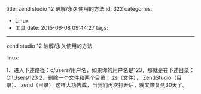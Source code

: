 title: zend studio 12 破解/永久使用的方法
id: 322
categories:
  - Linux
  - 工具
date: 2015-06-08 09:44:27
tags:
---


zend studio 12 破解/永久使用的方法


linux:

1、进入下述路径：c/users/用户名，如果你的用户名是123，那就是在下述目录：C:\Users\123
2、删除一个文件和两个目录：.zs（文件），.ZendStudio（目录）、.zend（目录）
这样大功告成，当我们再次打开后，就又恢复到30天了。

